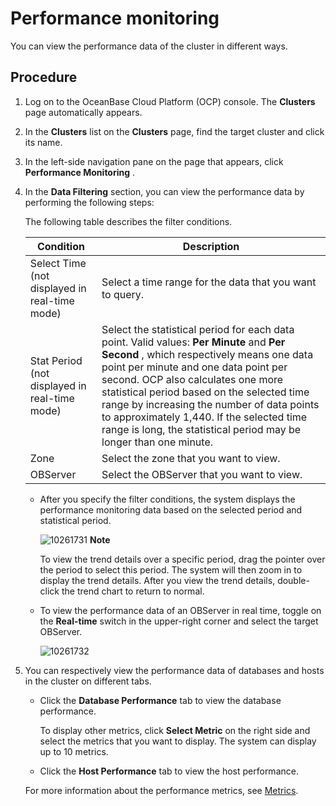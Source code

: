 Performance monitoring
===========================================

You can view the performance data of the cluster in different ways.

Procedure
------------------------------

1. Log on to the OceanBase Cloud Platform (OCP) console. The **Clusters** page automatically appears.



2. In the **Clusters** list on the **Clusters** page, find the target cluster and click its name.



3. In the left-side navigation pane on the page that appears, click **Performance Monitoring** .



4. In the **Data Filtering** section, you can view the performance data by performing the following steps:

   The following table describes the filter conditions.


   |                 **Condition**                 |                                                                                                                                                                                                          **Description**                                                                                                                                                                                                          |
   |-----------------------------------------------|-----------------------------------------------------------------------------------------------------------------------------------------------------------------------------------------------------------------------------------------------------------------------------------------------------------------------------------------------------------------------------------------------------------------------------------|
   | Select Time (not displayed in real-time mode) | Select a time range for the data that you want to query.                                                                                                                                                                                                                                                                                                                                                                          |
   | Stat Period (not displayed in real-time mode) | Select the statistical period for each data point. Valid values: **Per Minute** and **Per Second** , which respectively means one data point per minute and one data point per second. OCP also calculates one more statistical period based on the selected time range by increasing the number of data points to approximately 1,440. If the selected time range is long, the statistical period may be longer than one minute. |
   | Zone                                          | Select the zone that you want to view.                                                                                                                                                                                                                                                                                                                                                                                            |
   | OBServer                                      | Select the OBServer that you want to view.                                                                                                                                                                                                                                                                                                                                                                                        |


   * After you specify the filter conditions, the system displays the performance monitoring data based on the selected period and statistical period.

     ![10261731](https://help-static-aliyun-doc.aliyuncs.com/assets/img/en-US/7237567361/p344207.png)
     **Note**



     To view the trend details over a specific period, drag the pointer over the period to select this period. The system will then zoom in to display the trend details. After you view the trend details, double-click the trend chart to return to normal.


   * To view the performance data of an OBServer in real time, toggle on the **Real-time** switch in the upper-right corner and select the target OBServer.

     ![10261732](https://help-static-aliyun-doc.aliyuncs.com/assets/img/en-US/7237567361/p344211.png)





5. You can respectively view the performance data of databases and hosts in the cluster on different tabs.

   * Click the **Database Performance** tab to view the database performance.

     To display other metrics, click **Select Metric** on the right side and select the metrics that you want to display. The system can display up to 10 metrics.


   * Click the **Host Performance** tab to view the host performance.






   For more information about the performance metrics, see [Metrics](../1200.appendix/800.monitoring-metrics.md).





